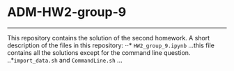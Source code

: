 # ADM-HW2-group-9
***
This repository contains the solution of the second homework.
A short description of the files in this repository:
⋅⋅* `HW2_group_9.ipynb`
...this file contains all the solutions except for the command line question.
..*`import_data.sh` and `CommandLine.sh`
...
